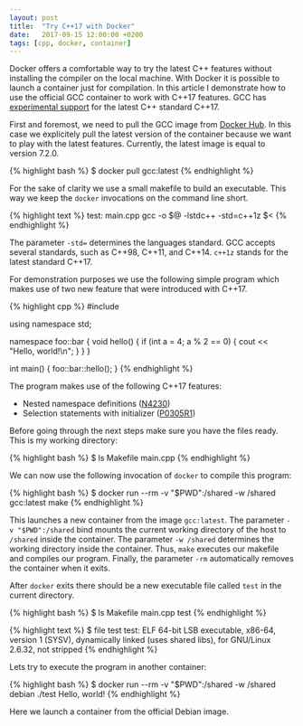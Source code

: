 ```yaml
---
layout: post
title:  "Try C++17 with Docker"
date:   2017-09-15 12:00:00 +0200
tags: [cpp, docker, container]
---
```

Docker offers a comfortable way to try the latest C++ features without installing the compiler on the local machine. With Docker it is possible to launch a container just for compilation. In this article I demonstrate how to use the official GCC container to work with C++17 features. GCC has [experimental support][gcc-cxx-status] for the latest C++ standard C++17.

First and foremost, we need to pull the GCC image from [Docker Hub][docker-hub-gcc]. In this case we explicitely pull the latest version of the container because we want to play with the latest features. Currently, the latest image is equal to version 7.2.0.

{% highlight bash %}
$ docker pull gcc:latest
{% endhighlight %}

For the sake of clarity we use a small makefile to build an executable. This way we keep the `docker` invocations on the command line short.

{% highlight text %}
test: main.cpp
    gcc -o $@ -lstdc++ -std=c++1z $<
{% endhighlight %}

The parameter `-std=` determines the languages standard. GCC accepts several standards, such as C++98, C++11, and C++14. `c++1z` stands for the latest standard C++17.

For demonstration purposes we use the following simple program which makes use of two new feature that were introduced with C++17.

{% highlight cpp %}
#include <iostream>

using namespace std;

namespace foo::bar {
    void hello() {
        if (int a = 4; a % 2 == 0) {
            cout << "Hello, world!\n";
        }
    }
}

int main() {
    foo::bar::hello();
}
{% endhighlight %}

The program makes use of the following C++17 features:
* Nested namespace definitions ([N4230][N4230])
* Selection statements with initializer ([P0305R1][P0305R1])

Before going through the next steps make sure you have the files ready. This is my working directory:

{% highlight bash %}
$ ls
Makefile   main.cpp
{% endhighlight %}

We can now use the following invocation of `docker` to compile this program:

{% highlight bash %}
$ docker run --rm -v "$PWD":/shared -w /shared gcc:latest make
{% endhighlight %}

This launches a new container from the image `gcc:latest`. The parameter `-v "$PWD":/shared` bind mounts the current working directory of the host to `/shared` inside the container. The parameter `-w /shared` determines the working directory inside the container. Thus, `make` executes our makefile and compiles our program. Finally, the parameter `-rm` automatically removes the container when it exits.

After `docker` exits there should be a new executable file called `test` in the current directory.

{% highlight bash %}
$ ls
Makefile   main.cpp   test
{% endhighlight %}

{% highlight text %}
$ file test
test: ELF 64-bit LSB executable, x86-64, version 1 (SYSV), dynamically linked (uses shared libs), for GNU/Linux 2.6.32, not stripped
{% endhighlight %}

Lets try to execute the program in another container:

{% highlight bash %}
$ docker run --rm -v "$PWD":/shared -w /shared debian ./test
Hello, world!
{% endhighlight %}

Here we launch a container from the official Debian image.

[docker-hub-gcc]: https://hub.docker.com/_/gcc/
[gcc-cxx-status]: https://gcc.gnu.org/projects/cxx-status.html#cxx1z
[N4230]: http://www.open-std.org/jtc1/sc22/wg21/docs/papers/2014/n4230.html
[P0305R1]: http://wg21.link/p0305
